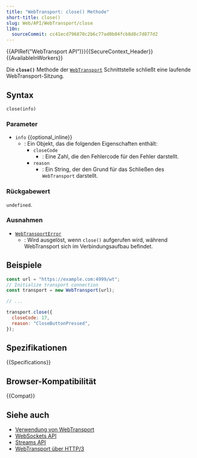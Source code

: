 ```yaml
---
title: "WebTransport: close() Methode"
short-title: close()
slug: Web/API/WebTransport/close
l10n:
  sourceCommit: cc41ecd796870c2b6c77ad0b04fcb8d8c7d877d2
---
```


{{APIRef("WebTransport API")}}{{SecureContext_Header}} {{AvailableInWorkers}}

Die **`close()`** Methode der [`WebTransport`](/de/docs/Web/API/WebTransport) Schnittstelle schließt eine laufende WebTransport-Sitzung.

## Syntax

```js-nolint
close(info)
```

### Parameter

- `info` {{optional_inline}}
  - : Ein Objekt, das die folgenden Eigenschaften enthält:
    - `closeCode`
      - : Eine Zahl, die den Fehlercode für den Fehler darstellt.
    - `reason`
      - : Ein String, der den Grund für das Schließen des `WebTransport` darstellt.

### Rückgabewert

`undefined`.

### Ausnahmen

- [`WebTransportError`](/de/docs/Web/API/WebTransportError)
  - : Wird ausgelöst, wenn `close()` aufgerufen wird, während WebTransport sich im Verbindungsaufbau befindet.

## Beispiele

```js
const url = "https://example.com:4999/wt";
// Initialize transport connection
const transport = new WebTransport(url);

// ...

transport.close({
  closeCode: 17,
  reason: "CloseButtonPressed",
});
```

## Spezifikationen

{{Specifications}}

## Browser-Kompatibilität

{{Compat}}

## Siehe auch

- [Verwendung von WebTransport](https://developer.chrome.com/docs/capabilities/web-apis/webtransport)
- [WebSockets API](/de/docs/Web/API/WebSockets_API)
- [Streams API](/de/docs/Web/API/Streams_API)
- [WebTransport über HTTP/3](https://datatracker.ietf.org/doc/html/draft-ietf-webtrans-http3/)
